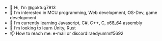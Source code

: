 - 👋 Hi, I’m @goktug7913
- 👀 I’m interested in MCU programming, Web development, OS-Dev, game development
- 🌱 I’m currently learning Javascript, C#, C++, C, x68_64 assembly
- 💞️ I’m looking to learn Unity, Rust
- 📫 How to reach me: e-mail or discord raedyumm#5692

<!---
goktug7913/goktug7913 is a ✨ special ✨ repository because its `README.md` (this file) appears on your GitHub profile.
You can click the Preview link to take a look at your changes.
--->
